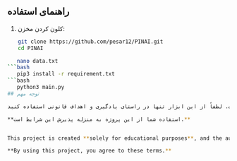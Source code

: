 ## راهنمای استفاده

1. کلون کردن مخزن:
   ```bash
   git clone https://github.com/pesar12/PINAI.git
   cd PINAI
```bash
   nano data.txt
```bash
   pip3 install -r requirement.txt
```bash
   python3 main.py
## توجه مهم

این پروژه صرفاً برای **اهداف آموزشی** طراحی شده است و هیچ‌گونه مسئولیتی بابت استفاده نادرست یا غیرقانونی از آن بر عهده نویسنده یا مشارکت‌کنندگان نیست. لطفاً از این ابزار تنها در راستای یادگیری و اهداف قانونی استفاده کنید.

**استفاده شما از این پروژه به منزله پذیرش این شرایط است.**


This project is created **solely for educational purposes**, and the author or contributors are not responsible for any misuse or illegal use of this tool. Please use this tool only for learning and legal purposes.

**By using this project, you agree to these terms.**
